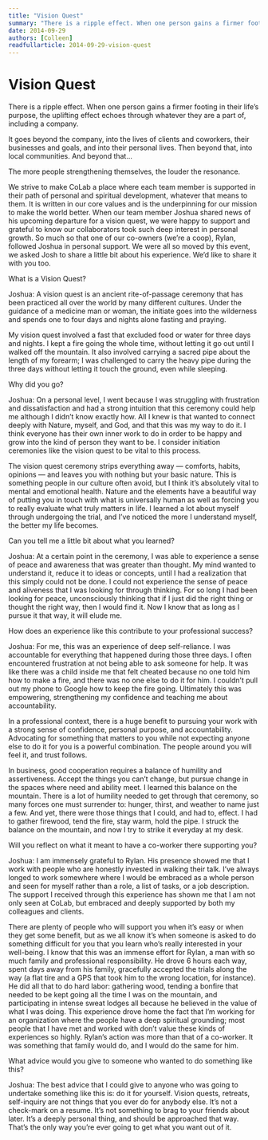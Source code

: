 ```yaml
---
title: "Vision Quest"
summary: "There is a ripple effect. When one person gains a firmer footing in their life’s purpose, the uplifting effect echoes through whatever they are a part of, including a company."
date: 2014-09-29
authors: [Colleen]
readfullarticle: 2014-09-29-vision-quest
---
```


# Vision Quest

There is a ripple effect. When one person gains a firmer footing in their life’s purpose, the uplifting effect echoes through whatever they are a part of, including a company.

It goes beyond the company, into the lives of clients and coworkers, their businesses and goals, and into their personal lives. Then beyond that, into local communities. And beyond that...

The more people strengthening themselves, the louder the resonance.

We strive to make CoLab a place where each team member is supported in their path of personal and spiritual development, whatever that means to them. It is written in our core values and is the underpinning for our mission to make the world better. When our team member Joshua shared news of his upcoming departure for a vision quest, we were happy to support and grateful to know our collaborators took such deep interest in personal growth. So much so that one of our co-owners (we’re a coop), Rylan, followed Joshua in personal support. We were all so moved by this event, we asked Josh to share a little bit about his experience. We’d like to share it with you too.

What is a Vision Quest?

Joshua: A vision quest is an ancient rite-of-passage ceremony that has been practiced all over the world by many different cultures. Under the guidance of a medicine man or woman, the initiate goes into the wilderness and spends one to four days and nights alone fasting and praying.

My vision quest involved a fast that excluded food or water for three days and nights. I kept a fire going the whole time, without letting it go out until I walked off the mountain. It also involved carrying a sacred pipe about the length of my forearm; I was challenged to carry the heavy pipe during the three days without letting it touch the ground, even while sleeping.

Why did you go?

Joshua: On a personal level, I went because I was struggling with frustration and dissatisfaction and had a strong intuition that this ceremony could help me although I didn’t know exactly how. All I knew is that wanted to connect deeply with Nature, myself, and God, and that this was my way to do it. I think everyone has their own inner work to do in order to be happy and grow into the kind of person they want to be. I consider initiation ceremonies like the vision quest to be vital to this process.

The vision quest ceremony strips everything away — comforts, habits, opinions — and leaves you with nothing but your basic nature. This is something people in our culture often avoid, but I think it’s absolutely vital to mental and emotional health. Nature and the elements have a beautiful way of putting you in touch with what is universally human as well as forcing you to really evaluate what truly matters in life. I learned a lot about myself through undergoing the trial, and I’ve noticed the more I understand myself, the better my life becomes.

Can you tell me a little bit about what you learned?

Joshua: At a certain point in the ceremony, I was able to experience a sense of peace and awareness that was greater than thought. My mind wanted to understand it, reduce it to ideas or concepts, until I had a realization that this simply could not be done. I could not experience the sense of peace and aliveness that I was looking for through thinking. For so long I had been looking for peace, unconsciously thinking that if I just did the right thing or thought the right way, then I would find it. Now I know that as long as I pursue it that way, it will elude me.

How does an experience like this contribute to your professional success?

Joshua: For me, this was an experience of deep self-reliance. I was accountable for everything that happened during those three days. I often encountered frustration at not being able to ask someone for help. It was like there was a child inside me that felt cheated because no one told him how to make a fire, and there was no one else to do it for him. I couldn’t pull out my phone to Google how to keep the fire going. Ultimately this was empowering, strengthening my confidence and teaching me about accountability.

In a professional context, there is a huge benefit to pursuing your work with a strong sense of confidence, personal purpose, and accountability. Advocating for something that matters to you while not expecting anyone else to do it for you is a powerful combination. The people around you will feel it, and trust follows.

In business, good cooperation requires a balance of humility and assertiveness. Accept the things you can’t change, but pursue change in the spaces where need and ability meet. I learned this balance on the mountain. There is a lot of humility needed to get through that ceremony, so many forces one must surrender to: hunger, thirst, and weather to name just a few. And yet, there were those things that I could, and had to, effect. I had to gather firewood, tend the fire, stay warm, hold the pipe. I struck the balance on the mountain, and now I try to strike it everyday at my desk.

Will you reflect on what it meant to have a co-worker there supporting you?

Joshua: I am immensely grateful to Rylan. His presence showed me that I work with people who are honestly invested in walking their talk. I’ve always longed to work somewhere where I would be embraced as a whole person and seen for myself rather than a role, a list of tasks, or a job description. The support I received through this experience has shown me that I am not only seen at CoLab, but embraced and deeply supported by both my colleagues and clients.

There are plenty of people who will support you when it’s easy or when they get some benefit, but as we all know it’s when someone is asked to do something difficult for you that you learn who’s really interested in your well-being. I know that this was an immense effort for Rylan, a man with so much family and professional responsibility. He drove 6 hours each way, spent days away from his family, gracefully accepted the trials along the way (a flat tire and a GPS that took him to the wrong location, for instance). He did all that to do hard labor: gathering wood, tending a bonfire that needed to be kept going all the time I was on the mountain, and participating in intense sweat lodges all because he believed in the value of what I was doing. This experience drove home the fact that I’m working for an organization where the people have a deep spiritual grounding; most people that I have met and worked with don’t value these kinds of experiences so highly. Rylan’s action was more than that of a co-worker. It was something that family would do, and I would do the same for him.

What advice would you give to someone who wanted to do something like this?

Joshua: The best advice that I could give to anyone who was going to undertake something like this is: do it for yourself. Vision quests, retreats, self-inquiry are not things that you ever do for anybody else. It’s not a check-mark on a resume. It’s not something to brag to your friends about later. It’s a deeply personal thing, and should be approached that way. That’s the only way you’re ever going to get what you want out of it.
